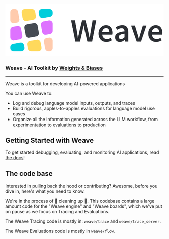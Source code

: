 ![Weave Logo](./docs/static/logo_horizontal.svg)

### **Weave** - AI Toolkit by [Weights & Biases](https://wandb.ai/)

---

Weave is a toolkit for developing AI-powered applications

You can use Weave to:

- Log and debug language model inputs, outputs, and traces
- Build rigorous, apples-to-apples evaluations for language model use cases
- Organize all the information generated across the LLM workflow, from experimentation to evaluations to production

## Getting Started with Weave

To get started debugging, evaluating, and monitoring AI applications, read [the docs](https://wandb.me/weave)!

## The code base

Interested in pulling back the hood or contributing? Awesome, before you dive in, here's what you need to know.

We're in the process of 🧹 cleaning up 🧹. This codebase contains a large amount code for the "Weave engine" and "Weave boards", which we've put on pause as we focus on Tracing and Evaluations.

The Weave Tracing code is mostly in: `weave/trace` and `weave/trace_server`.

The Weave Evaluations code is mostly in `weave/flow`.
